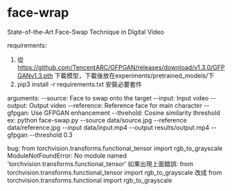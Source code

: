# face-wrap
State-of-the-Art Face-Swap Technique in Digital Video

requirements:
1. 從 https://github.com/TencentARC/GFPGAN/releases/download/v1.3.0/GFPGANv1.3.pth 下載模型，下載後放在experiments/pretrained_models/下
2. pip3 install -r requirements.txt 安裝必要套件

arguments:
--source: Face to swap onto the target
--input: Input video
--output: Output video
--reference: Reference face for main character
--gfpgan: Use GFPGAN enhancement
--threhold: Cosine similarity threshold
ex: python face-swap.py --source data/source.jpg --reference data/reference.jpg --input data/input.mp4 --output results/output.mp4 --gfpgan --threshold 0.3

bug:
from torchvision.transforms.functional_tensor import rgb_to_grayscale
ModuleNotFoundError: No module named 'torchvision.transforms.functional_tensor'
如果出現上面錯誤:
from torchvision.transforms.functional_tensor import rgb_to_grayscale
改成
from torchvision.transforms.functional import rgb_to_grayscale